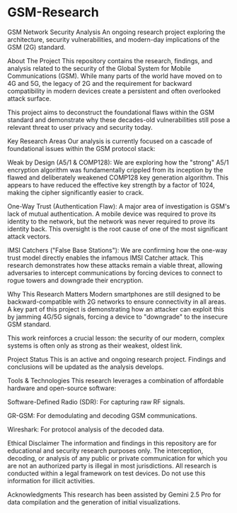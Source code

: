 # GSM-Research

GSM Network Security Analysis
An ongoing research project exploring the architecture, security vulnerabilities, and modern-day implications of the GSM (2G) standard.

About The Project
This repository contains the research, findings, and analysis related to the security of the Global System for Mobile Communications (GSM). While many parts of the world have moved on to 4G and 5G, the legacy of 2G and the requirement for backward compatibility in modern devices create a persistent and often overlooked attack surface.

This project aims to deconstruct the foundational flaws within the GSM standard and demonstrate why these decades-old vulnerabilities still pose a relevant threat to user privacy and security today.

Key Research Areas
Our analysis is currently focused on a cascade of foundational issues within the GSM protocol stack:

Weak by Design (A5/1 & COMP128): We are exploring how the "strong" A5/1 encryption algorithm was fundamentally crippled from its inception by the flawed and deliberately weakened COMP128 key generation algorithm. This appears to have reduced the effective key strength by a factor of 1024, making the cipher significantly easier to crack.

One-Way Trust (Authentication Flaw): A major area of investigation is GSM's lack of mutual authentication. A mobile device was required to prove its identity to the network, but the network was never required to prove its identity back. This oversight is the root cause of one of the most significant attack vectors.

IMSI Catchers ("False Base Stations"): We are confirming how the one-way trust model directly enables the infamous IMSI Catcher attack. This research demonstrates how these attacks remain a viable threat, allowing adversaries to intercept communications by forcing devices to connect to rogue towers and downgrade their encryption.

Why This Research Matters
Modern smartphones are still designed to be backward-compatible with 2G networks to ensure connectivity in all areas. A key part of this project is demonstrating how an attacker can exploit this by jamming 4G/5G signals, forcing a device to "downgrade" to the insecure GSM standard.

This work reinforces a crucial lesson: the security of our modern, complex systems is often only as strong as their weakest, oldest link.

Project Status
This is an active and ongoing research project. Findings and conclusions will be updated as the analysis develops.

Tools & Technologies
This research leverages a combination of affordable hardware and open-source software:

Software-Defined Radio (SDR): For capturing raw RF signals.

GR-GSM: For demodulating and decoding GSM communications.

Wireshark: For protocol analysis of the decoded data.

Ethical Disclaimer
The information and findings in this repository are for educational and security research purposes only. The interception, decoding, or analysis of any public or private communication for which you are not an authorized party is illegal in most jurisdictions. All research is conducted within a legal framework on test devices. Do not use this information for illicit activities.

Acknowledgments
This research has been assisted by Gemini 2.5 Pro for data compilation and the generation of initial visualizations.
